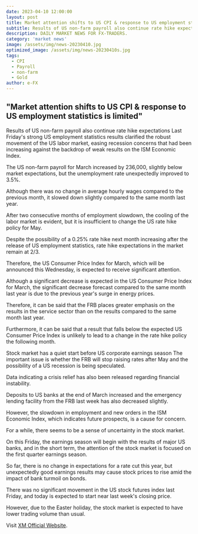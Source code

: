 ```yaml
---
date: 2023-04-10 12:00:00
layout: post
title: Market attention shifts to US CPI & response to US employment statistics is limited.
subtitle: Results of US non-farm payroll also continue rate hike expectations Last Friday's strong US employment statistics results clarified the robust movement of the US labor market.
description: DAILY MARKET NEWS FOR FX-TRADERS.
category: 'market news'
image: /assets/img/news-20230410.jpg
optimized_image: /assets/img/news-20230410s.jpg
tags:
  - CPI
  - Payroll
  - non-farm
  - Gold
author: e-FX
---
```


##  "Market attention shifts to US CPI & response to US employment statistics is limited"


Results of US non-farm payroll also continue rate hike expectations Last Friday's strong US employment statistics results clarified the robust movement of the US labor market, easing recession concerns that had been increasing against the backdrop of weak results on the ISM Economic Index.

The US non-farm payroll for March increased by 236,000, slightly below market expectations, but the unemployment rate unexpectedly improved to 3.5%.

Although there was no change in average hourly wages compared to the previous month, it slowed down slightly compared to the same month last year.

After two consecutive months of employment slowdown, the cooling of the labor market is evident, but it is insufficient to change the US rate hike policy for May.

Despite the possibility of a 0.25% rate hike next month increasing after the release of US employment statistics, rate hike expectations in the market remain at 2/3.

Therefore, the US Consumer Price Index for March, which will be announced this Wednesday, is expected to receive significant attention.

Although a significant decrease is expected in the US Consumer Price Index for March, the significant decrease forecast compared to the same month last year is due to the previous year's surge in energy prices.

Therefore, it can be said that the FRB places greater emphasis on the results in the service sector than on the results compared to the same month last year.

Furthermore, it can be said that a result that falls below the expected US Consumer Price Index is unlikely to lead to a change in the rate hike policy the following month.

Stock market has a quiet start before US corporate earnings season
The important issue is whether the FRB will stop raising rates after May and the possibility of a US recession is being speculated.

Data indicating a crisis relief has also been released regarding financial instability.

Deposits to US banks at the end of March increased and the emergency lending facility from the FRB last week has also decreased slightly.

However, the slowdown in employment and new orders in the ISM Economic Index, which indicates future prospects, is a cause for concern.

For a while, there seems to be a sense of uncertainty in the stock market.

On this Friday, the earnings season will begin with the results of major US banks, and in the short term, the attention of the stock market is focused on the first quarter earnings season.

So far, there is no change in expectations for a rate cut this year, but unexpectedly good earnings results may cause stock prices to rise amid the impact of bank turmoil on bonds.

There was no significant movement in the US stock futures index last Friday, and today is expected to start near last week's closing price.

However, due to the Easter holiday, the stock market is expected to have lower trading volume than usual.







Visit [XM Official Website](https://clicks.pipaffiliates.com/c?c=550036&l=en&p=0).



